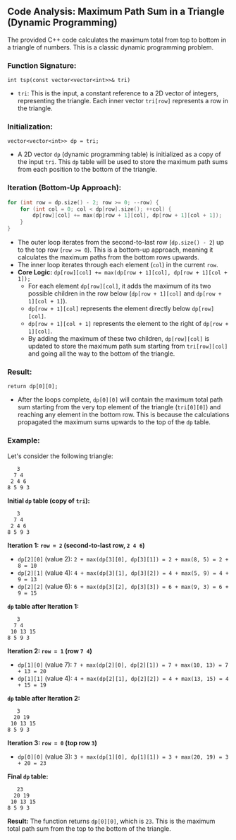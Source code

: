 ## Code Analysis: Maximum Path Sum in a Triangle (Dynamic Programming)

The provided C++ code calculates the maximum total from top to bottom in a triangle of numbers. This is a classic dynamic programming problem.

### Function Signature:
`int tsp(const vector<vector<int>>& tri)`
- `tri`: This is the input, a constant reference to a 2D vector of integers, representing the triangle. Each inner vector `tri[row]` represents a row in the triangle.

### Initialization:
`vector<vector<int>> dp = tri;`
- A 2D vector `dp` (dynamic programming table) is initialized as a copy of the input `tri`. This `dp` table will be used to store the maximum path sums from each position to the bottom of the triangle.

### Iteration (Bottom-Up Approach):
```cpp
for (int row = dp.size() - 2; row >= 0; --row) {
    for (int col = 0; col < dp[row].size(); ++col) {
        dp[row][col] += max(dp[row + 1][col], dp[row + 1][col + 1]);
    }
}
```
- The outer loop iterates from the second-to-last row (`dp.size() - 2`) up to the top row (`row >= 0`). This is a bottom-up approach, meaning it calculates the maximum paths from the bottom rows upwards.
- The inner loop iterates through each element (`col`) in the current `row`.
- **Core Logic:** `dp[row][col] += max(dp[row + 1][col], dp[row + 1][col + 1]);`
    - For each element `dp[row][col]`, it adds the maximum of its two possible children in the row below (`dp[row + 1][col]` and `dp[row + 1][col + 1]`).
    - `dp[row + 1][col]` represents the element directly below `dp[row][col]`.
    - `dp[row + 1][col + 1]` represents the element to the right of `dp[row + 1][col]`.
    - By adding the maximum of these two children, `dp[row][col]` is updated to store the maximum path sum starting from `tri[row][col]` and going all the way to the bottom of the triangle.

### Result:
`return dp[0][0];`
- After the loops complete, `dp[0][0]` will contain the maximum total path sum starting from the very top element of the triangle (`tri[0][0]`) and reaching any element in the bottom row. This is because the calculations propagated the maximum sums upwards to the top of the `dp` table.



### Example:
Let's consider the following triangle:
```
   3
  7 4
 2 4 6
8 5 9 3
```

**Initial `dp` table (copy of `tri`):**
```
   3
  7 4
 2 4 6
8 5 9 3
```

**Iteration 1: `row = 2` (second-to-last row, `2 4 6`)**
- `dp[2][0]` (value 2): `2 + max(dp[3][0], dp[3][1]) = 2 + max(8, 5) = 2 + 8 = 10`
- `dp[2][1]` (value 4): `4 + max(dp[3][1], dp[3][2]) = 4 + max(5, 9) = 4 + 9 = 13`
- `dp[2][2]` (value 6): `6 + max(dp[3][2], dp[3][3]) = 6 + max(9, 3) = 6 + 9 = 15`

**`dp` table after Iteration 1:**
```
   3
  7 4
 10 13 15
8 5 9 3
```

**Iteration 2: `row = 1` (row `7 4`)**
- `dp[1][0]` (value 7): `7 + max(dp[2][0], dp[2][1]) = 7 + max(10, 13) = 7 + 13 = 20`
- `dp[1][1]` (value 4): `4 + max(dp[2][1], dp[2][2]) = 4 + max(13, 15) = 4 + 15 = 19`

**`dp` table after Iteration 2:**
```
   3
  20 19
 10 13 15
8 5 9 3
```

**Iteration 3: `row = 0` (top row `3`)**
- `dp[0][0]` (value 3): `3 + max(dp[1][0], dp[1][1]) = 3 + max(20, 19) = 3 + 20 = 23`

**Final `dp` table:**
```
   23
  20 19
 10 13 15
8 5 9 3
```

**Result:**
The function returns `dp[0][0]`, which is `23`. This is the maximum total path sum from the top to the bottom of the triangle.

